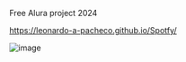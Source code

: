 Free Alura project 2024



https://leonardo-a-pacheco.github.io/Spotfy/

![image](https://github.com/Leonardo-A-Pacheco/Spotfy/assets/144040426/b2d168c6-1475-492a-ba41-a13b69a57592)
